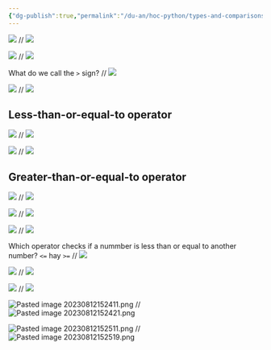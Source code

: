 ```yaml
---
{"dg-publish":true,"permalink":"/du-an/hoc-python/types-and-comparisons/comparing-numbers/","dgPassFrontmatter":true}
---
```


![](https://i.imgur.com/GmyAiIY.png)
//
![](https://i.imgur.com/GOeWNAA.png)
<!--SR:!2023-08-15,3,256-->

![](https://i.imgur.com/ZL80c1m.png)
//
![](https://i.imgur.com/UnMbb7U.png)
<!--SR:!2023-08-15,3,256-->

What do we call the `>` sign?
//
![](https://i.imgur.com/KfVyg2D.png)
<!--SR:!2023-08-16,4,270-->

![](https://i.imgur.com/TLv7VGz.png)
//
![](https://i.imgur.com/AXbVWuj.png)
<!--SR:!2023-08-16,4,270-->

## Less-than-or-equal-to operator
![](https://i.imgur.com/jRsJfZp.png)
//
![](https://i.imgur.com/bTq5jVr.png)
<!--SR:!2023-08-15,3,256-->

![](https://i.imgur.com/t9bSXvK.png)
//
![](https://i.imgur.com/36SDvcV.png)
<!--SR:!2023-08-15,3,256-->

## Greater-than-or-equal-to operator

![](https://i.imgur.com/rcGCoEI.png)
//
![](https://i.imgur.com/iHwE0N4.png)
<!--SR:!2023-08-16,4,270-->

![](https://i.imgur.com/wmb8LTJ.png)
//
![](https://i.imgur.com/syojr55.png)
<!--SR:!2023-08-15,3,256-->

![](https://i.imgur.com/CzTSjKB.png)
//
![](https://i.imgur.com/d4Dun6x.png)
<!--SR:!2023-08-15,3,256-->

Which operator checks if a nummber is less than or equal to another number?
`<=` hay `>=`
//
![](https://i.imgur.com/Nma2OIl.png)
<!--SR:!2023-08-15,3,256-->

![](https://i.imgur.com/OWtr6AK.png)
//
![](https://i.imgur.com/itEHlFE.png)
<!--SR:!2023-08-15,3,256-->

![](https://i.imgur.com/tINI6YF.png)
//
![](https://i.imgur.com/d52fGFE.png)
<!--SR:!2023-08-15,3,256-->

![Pasted image 20230812152411.png](/img/user/Z_Attachment/Pasted%20image%2020230812152411.png)
//
![Pasted image 20230812152421.png](/img/user/Z_Attachment/Pasted%20image%2020230812152421.png)
<!--SR:!2023-08-15,3,256-->

![Pasted image 20230812152511.png](/img/user/Z_Attachment/Pasted%20image%2020230812152511.png)
//
![Pasted image 20230812152519.png](/img/user/Z_Attachment/Pasted%20image%2020230812152519.png)
<!--SR:!2023-08-15,3,256-->